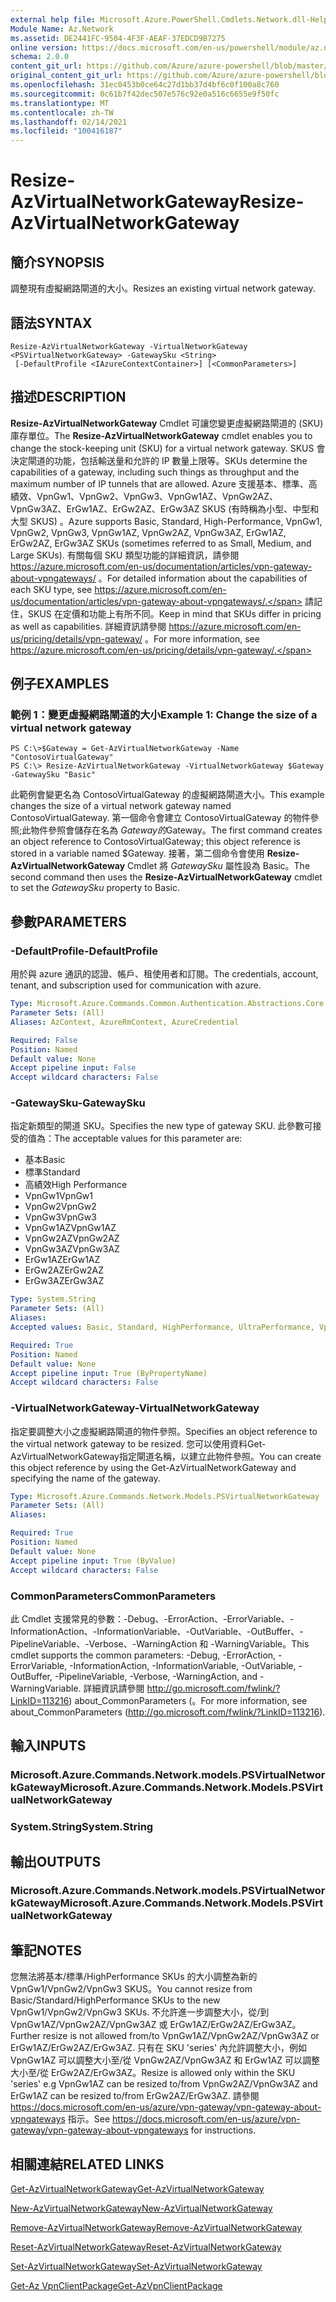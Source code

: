 ```yaml
---
external help file: Microsoft.Azure.PowerShell.Cmdlets.Network.dll-Help.xml
Module Name: Az.Network
ms.assetid: DE2441FC-9504-4F3F-AEAF-37EDCD9B7275
online version: https://docs.microsoft.com/en-us/powershell/module/az.network/resize-azvirtualnetworkgateway
schema: 2.0.0
content_git_url: https://github.com/Azure/azure-powershell/blob/master/src/Network/Network/help/Resize-AzVirtualNetworkGateway.md
original_content_git_url: https://github.com/Azure/azure-powershell/blob/master/src/Network/Network/help/Resize-AzVirtualNetworkGateway.md
ms.openlocfilehash: 31ec0453b0ce64c27d1bb37d4bf6c0f100a8c760
ms.sourcegitcommit: 0c61b7f42dec507e576c92e0a516c6655e9f50fc
ms.translationtype: MT
ms.contentlocale: zh-TW
ms.lasthandoff: 02/14/2021
ms.locfileid: "100416187"
---
```

# <span data-ttu-id="53b62-101">Resize-AzVirtualNetworkGateway</span><span class="sxs-lookup"><span data-stu-id="53b62-101">Resize-AzVirtualNetworkGateway</span></span>

## <span data-ttu-id="53b62-102">簡介</span><span class="sxs-lookup"><span data-stu-id="53b62-102">SYNOPSIS</span></span>
<span data-ttu-id="53b62-103">調整現有虛擬網路閘道的大小。</span><span class="sxs-lookup"><span data-stu-id="53b62-103">Resizes an existing virtual network gateway.</span></span>

## <span data-ttu-id="53b62-104">語法</span><span class="sxs-lookup"><span data-stu-id="53b62-104">SYNTAX</span></span>

```
Resize-AzVirtualNetworkGateway -VirtualNetworkGateway <PSVirtualNetworkGateway> -GatewaySku <String>
 [-DefaultProfile <IAzureContextContainer>] [<CommonParameters>]
```

## <span data-ttu-id="53b62-105">描述</span><span class="sxs-lookup"><span data-stu-id="53b62-105">DESCRIPTION</span></span>
<span data-ttu-id="53b62-106">**Resize-AzVirtualNetworkGateway** Cmdlet 可讓您變更虛擬網路閘道的 (SKU) 庫存單位。</span><span class="sxs-lookup"><span data-stu-id="53b62-106">The **Resize-AzVirtualNetworkGateway** cmdlet enables you to change the stock-keeping unit (SKU) for a virtual network gateway.</span></span>
<span data-ttu-id="53b62-107">SKUS 會決定閘道的功能，包括輸送量和允許的 IP 數量上限等。</span><span class="sxs-lookup"><span data-stu-id="53b62-107">SKUs determine the capabilities of a gateway, including such things as throughput and the maximum number of IP tunnels that are allowed.</span></span>
<span data-ttu-id="53b62-108">Azure 支援基本、標準、高績效、VpnGw1、VpnGw2、VpnGw3、VpnGw1AZ、VpnGw2AZ、VpnGw3AZ、ErGw1AZ、ErGw2AZ、ErGw3AZ SKUS (有時稱為小型、中型和大型 SKUS) 。</span><span class="sxs-lookup"><span data-stu-id="53b62-108">Azure supports Basic, Standard, High-Performance, VpnGw1, VpnGw2, VpnGw3, VpnGw1AZ, VpnGw2AZ, VpnGw3AZ, ErGw1AZ, ErGw2AZ, ErGw3AZ SKUs (sometimes referred to as Small, Medium, and Large SKUs).</span></span>
<span data-ttu-id="53b62-109">有關每個 SKU 類型功能的詳細資訊，請參閱 https://azure.microsoft.com/en-us/documentation/articles/vpn-gateway-about-vpngateways/ 。</span><span class="sxs-lookup"><span data-stu-id="53b62-109">For detailed information about the capabilities of each SKU type, see https://azure.microsoft.com/en-us/documentation/articles/vpn-gateway-about-vpngateways/.</span></span>
<span data-ttu-id="53b62-110">請記住，SKUS 在定價和功能上有所不同。</span><span class="sxs-lookup"><span data-stu-id="53b62-110">Keep in mind that SKUs differ in pricing as well as capabilities.</span></span>
<span data-ttu-id="53b62-111">詳細資訊請參閱 https://azure.microsoft.com/en-us/pricing/details/vpn-gateway/ 。</span><span class="sxs-lookup"><span data-stu-id="53b62-111">For more information, see https://azure.microsoft.com/en-us/pricing/details/vpn-gateway/.</span></span>

## <span data-ttu-id="53b62-112">例子</span><span class="sxs-lookup"><span data-stu-id="53b62-112">EXAMPLES</span></span>

### <span data-ttu-id="53b62-113">範例 1：變更虛擬網路閘道的大小</span><span class="sxs-lookup"><span data-stu-id="53b62-113">Example 1: Change the size of a virtual network gateway</span></span>
```
PS C:\>$Gateway = Get-AzVirtualNetworkGateway -Name "ContosoVirtualGateway"
PS C:\> Resize-AzVirtualNetworkGateway -VirtualNetworkGateway $Gateway -GatewaySku "Basic"
```

<span data-ttu-id="53b62-114">此範例會變更名為 ContosoVirtualGateway 的虛擬網路閘道大小。</span><span class="sxs-lookup"><span data-stu-id="53b62-114">This example changes the size of a virtual network gateway named ContosoVirtualGateway.</span></span>
<span data-ttu-id="53b62-115">第一個命令會建立 ContosoVirtualGateway 的物件參照;此物件參照會儲存在名為 $Gateway 的$Gateway。</span><span class="sxs-lookup"><span data-stu-id="53b62-115">The first command creates an object reference to ContosoVirtualGateway; this object reference is stored in a variable named $Gateway.</span></span>
<span data-ttu-id="53b62-116">接著，第二個命令會使用 **Resize-AzVirtualNetworkGateway** Cmdlet 將 *GatewaySku* 屬性設為 Basic。</span><span class="sxs-lookup"><span data-stu-id="53b62-116">The second command then uses the **Resize-AzVirtualNetworkGateway** cmdlet to set the *GatewaySku* property to Basic.</span></span>

## <span data-ttu-id="53b62-117">參數</span><span class="sxs-lookup"><span data-stu-id="53b62-117">PARAMETERS</span></span>

### <span data-ttu-id="53b62-118">-DefaultProfile</span><span class="sxs-lookup"><span data-stu-id="53b62-118">-DefaultProfile</span></span>
<span data-ttu-id="53b62-119">用於與 azure 通訊的認證、帳戶、租使用者和訂閱。</span><span class="sxs-lookup"><span data-stu-id="53b62-119">The credentials, account, tenant, and subscription used for communication with azure.</span></span>

```yaml
Type: Microsoft.Azure.Commands.Common.Authentication.Abstractions.Core.IAzureContextContainer
Parameter Sets: (All)
Aliases: AzContext, AzureRmContext, AzureCredential

Required: False
Position: Named
Default value: None
Accept pipeline input: False
Accept wildcard characters: False
```

### <span data-ttu-id="53b62-120">-GatewaySku</span><span class="sxs-lookup"><span data-stu-id="53b62-120">-GatewaySku</span></span>
<span data-ttu-id="53b62-121">指定新類型的閘道 SKU。</span><span class="sxs-lookup"><span data-stu-id="53b62-121">Specifies the new type of gateway SKU.</span></span>
<span data-ttu-id="53b62-122">此參數可接受的值為：</span><span class="sxs-lookup"><span data-stu-id="53b62-122">The acceptable values for this parameter are:</span></span>
- <span data-ttu-id="53b62-123">基本</span><span class="sxs-lookup"><span data-stu-id="53b62-123">Basic</span></span>
- <span data-ttu-id="53b62-124">標準</span><span class="sxs-lookup"><span data-stu-id="53b62-124">Standard</span></span>
- <span data-ttu-id="53b62-125">高績效</span><span class="sxs-lookup"><span data-stu-id="53b62-125">High Performance</span></span>
- <span data-ttu-id="53b62-126">VpnGw1</span><span class="sxs-lookup"><span data-stu-id="53b62-126">VpnGw1</span></span>
- <span data-ttu-id="53b62-127">VpnGw2</span><span class="sxs-lookup"><span data-stu-id="53b62-127">VpnGw2</span></span>
- <span data-ttu-id="53b62-128">VpnGw3</span><span class="sxs-lookup"><span data-stu-id="53b62-128">VpnGw3</span></span>
- <span data-ttu-id="53b62-129">VpnGw1AZ</span><span class="sxs-lookup"><span data-stu-id="53b62-129">VpnGw1AZ</span></span> 
- <span data-ttu-id="53b62-130">VpnGw2AZ</span><span class="sxs-lookup"><span data-stu-id="53b62-130">VpnGw2AZ</span></span> 
- <span data-ttu-id="53b62-131">VpnGw3AZ</span><span class="sxs-lookup"><span data-stu-id="53b62-131">VpnGw3AZ</span></span> 
- <span data-ttu-id="53b62-132">ErGw1AZ</span><span class="sxs-lookup"><span data-stu-id="53b62-132">ErGw1AZ</span></span> 
- <span data-ttu-id="53b62-133">ErGw2AZ</span><span class="sxs-lookup"><span data-stu-id="53b62-133">ErGw2AZ</span></span> 
- <span data-ttu-id="53b62-134">ErGw3AZ</span><span class="sxs-lookup"><span data-stu-id="53b62-134">ErGw3AZ</span></span> 

```yaml
Type: System.String
Parameter Sets: (All)
Aliases:
Accepted values: Basic, Standard, HighPerformance, UltraPerformance, VpnGw1, VpnGw2, VpnGw3, VpnGw1AZ, VpnGw2AZ, VpnGw3AZ, ErGw1AZ, ErGw2AZ, ErGw3AZ

Required: True
Position: Named
Default value: None
Accept pipeline input: True (ByPropertyName)
Accept wildcard characters: False
```

### <span data-ttu-id="53b62-135">-VirtualNetworkGateway</span><span class="sxs-lookup"><span data-stu-id="53b62-135">-VirtualNetworkGateway</span></span>
<span data-ttu-id="53b62-136">指定要調整大小之虛擬網路閘道的物件參照。</span><span class="sxs-lookup"><span data-stu-id="53b62-136">Specifies an object reference to the virtual network gateway to be resized.</span></span>
<span data-ttu-id="53b62-137">您可以使用資料Get-AzVirtualNetworkGateway指定閘道名稱，以建立此物件參照。</span><span class="sxs-lookup"><span data-stu-id="53b62-137">You can create this object reference by using the Get-AzVirtualNetworkGateway and specifying the name of the gateway.</span></span>

```yaml
Type: Microsoft.Azure.Commands.Network.Models.PSVirtualNetworkGateway
Parameter Sets: (All)
Aliases:

Required: True
Position: Named
Default value: None
Accept pipeline input: True (ByValue)
Accept wildcard characters: False
```

### <span data-ttu-id="53b62-138">CommonParameters</span><span class="sxs-lookup"><span data-stu-id="53b62-138">CommonParameters</span></span>
<span data-ttu-id="53b62-139">此 Cmdlet 支援常見的參數：-Debug、-ErrorAction、-ErrorVariable、-InformationAction、-InformationVariable、-OutVariable、-OutBuffer、-PipelineVariable、-Verbose、-WarningAction 和 -WarningVariable。</span><span class="sxs-lookup"><span data-stu-id="53b62-139">This cmdlet supports the common parameters: -Debug, -ErrorAction, -ErrorVariable, -InformationAction, -InformationVariable, -OutVariable, -OutBuffer, -PipelineVariable, -Verbose, -WarningAction, and -WarningVariable.</span></span> <span data-ttu-id="53b62-140">詳細資訊請參閱 http://go.microsoft.com/fwlink/?LinkID=113216) about_CommonParameters (。</span><span class="sxs-lookup"><span data-stu-id="53b62-140">For more information, see about_CommonParameters (http://go.microsoft.com/fwlink/?LinkID=113216).</span></span>

## <span data-ttu-id="53b62-141">輸入</span><span class="sxs-lookup"><span data-stu-id="53b62-141">INPUTS</span></span>

### <span data-ttu-id="53b62-142">Microsoft.Azure.Commands.Network.models.PSVirtualNetworkGateway</span><span class="sxs-lookup"><span data-stu-id="53b62-142">Microsoft.Azure.Commands.Network.Models.PSVirtualNetworkGateway</span></span>

### <span data-ttu-id="53b62-143">System.String</span><span class="sxs-lookup"><span data-stu-id="53b62-143">System.String</span></span>

## <span data-ttu-id="53b62-144">輸出</span><span class="sxs-lookup"><span data-stu-id="53b62-144">OUTPUTS</span></span>

### <span data-ttu-id="53b62-145">Microsoft.Azure.Commands.Network.models.PSVirtualNetworkGateway</span><span class="sxs-lookup"><span data-stu-id="53b62-145">Microsoft.Azure.Commands.Network.Models.PSVirtualNetworkGateway</span></span>

## <span data-ttu-id="53b62-146">筆記</span><span class="sxs-lookup"><span data-stu-id="53b62-146">NOTES</span></span>
<span data-ttu-id="53b62-147">您無法將基本/標準/HighPerformance SKUs 的大小調整為新的 VpnGw1/VpnGw2/VpnGw3 SKUS。</span><span class="sxs-lookup"><span data-stu-id="53b62-147">You cannot resize from Basic/Standard/HighPerformance SKUs to the new VpnGw1/VpnGw2/VpnGw3 SKUs.</span></span> <span data-ttu-id="53b62-148">不允許進一步調整大小，從/到 VpnGw1AZ/VpnGw2AZ/VpnGw3AZ 或 ErGw1AZ/ErGw2AZ/ErGw3AZ。</span><span class="sxs-lookup"><span data-stu-id="53b62-148">Further resize is not allowed from/to VpnGw1AZ/VpnGw2AZ/VpnGw3AZ or ErGw1AZ/ErGw2AZ/ErGw3AZ.</span></span> <span data-ttu-id="53b62-149">只有在 SKU 'series' 內允許調整大小，例如 VpnGw1AZ 可以調整大小至/從 VpnGw2AZ/VpnGw3AZ 和 ErGw1AZ 可以調整大小至/從 ErGw2AZ/ErGw3AZ。</span><span class="sxs-lookup"><span data-stu-id="53b62-149">Resize is allowed only within the SKU 'series' e.g VpnGw1AZ can be resized to/from VpnGw2AZ/VpnGw3AZ and ErGw1AZ can be resized to/from ErGw2AZ/ErGw3AZ.</span></span> <span data-ttu-id="53b62-150">請參閱 https://docs.microsoft.com/en-us/azure/vpn-gateway/vpn-gateway-about-vpngateways 指示。</span><span class="sxs-lookup"><span data-stu-id="53b62-150">See https://docs.microsoft.com/en-us/azure/vpn-gateway/vpn-gateway-about-vpngateways for instructions.</span></span>

## <span data-ttu-id="53b62-151">相關連結</span><span class="sxs-lookup"><span data-stu-id="53b62-151">RELATED LINKS</span></span>

[<span data-ttu-id="53b62-152">Get-AzVirtualNetworkGateway</span><span class="sxs-lookup"><span data-stu-id="53b62-152">Get-AzVirtualNetworkGateway</span></span>](./Get-AzVirtualNetworkGateway.md)

[<span data-ttu-id="53b62-153">New-AzVirtualNetworkGateway</span><span class="sxs-lookup"><span data-stu-id="53b62-153">New-AzVirtualNetworkGateway</span></span>](./New-AzVirtualNetworkGateway.md)

[<span data-ttu-id="53b62-154">Remove-AzVirtualNetworkGateway</span><span class="sxs-lookup"><span data-stu-id="53b62-154">Remove-AzVirtualNetworkGateway</span></span>](./Remove-AzVirtualNetworkGateway.md)

[<span data-ttu-id="53b62-155">Reset-AzVirtualNetworkGateway</span><span class="sxs-lookup"><span data-stu-id="53b62-155">Reset-AzVirtualNetworkGateway</span></span>](./Reset-AzVirtualNetworkGateway.md)

[<span data-ttu-id="53b62-156">Set-AzVirtualNetworkGateway</span><span class="sxs-lookup"><span data-stu-id="53b62-156">Set-AzVirtualNetworkGateway</span></span>](./Set-AzVirtualNetworkGateway.md)

[<span data-ttu-id="53b62-157">Get-Az VpnClientPackage</span><span class="sxs-lookup"><span data-stu-id="53b62-157">Get-AzVpnClientPackage</span></span>](./Get-AzVpnClientPackage.md)

